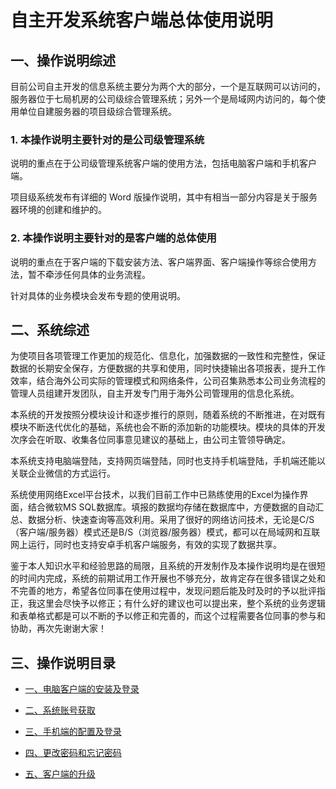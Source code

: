 # 自主开发系统客户端总体使用说明

## 一、操作说明综述

目前公司自主开发的信息系统主要分为两个大的部分，一个是互联网可以访问的，服务器位于七局机房的公司级综合管理系统；另外一个是局域网内访问的，每个使用单位自建服务器的项目级综合管理系统。

### 1. 本操作说明主要针对的是公司级管理系统

说明的重点在于公司级管理系统客户端的使用方法，包括电脑客户端和手机客户端。

项目级系统发布有详细的 Word 版操作说明，其中有相当一部分内容是关于服务器环境的创建和维护的。

### 2. 本操作说明主要针对的是客户端的总体使用

说明的重点在于客户端的下载安装方法、客户端界面、客户端操作等综合使用方法，暂不牵涉任何具体的业务流程。

针对具体的业务模块会发布专题的使用说明。

## 二、系统综述

为使项目各项管理工作更加的规范化、信息化，加强数据的一致性和完整性，保证数据的长期安全保存，方便数据的共享和使用，同时快捷输出各项报表，提升工作效率，结合海外公司实际的管理模式和网络条件，公司召集熟悉本公司业务流程的管理人员组建开发团队，自主开发专门用于海外公司管理用的信息化系统。

本系统的开发按照分模块设计和逐步推行的原则，随着系统的不断推进，在对既有模块不断迭代优化的基础，系统也会不断的添加新的功能模块。模块的具体的开发次序会在听取、收集各位同事意见建议的基础上，由公司主管领导确定。

本系统支持电脑端登陆，支持网页端登陆，同时也支持手机端登陆，手机端还能以关联企业微信的方式运行。

系统使用网络Excel平台技术，以我们目前工作中已熟练使用的Excel为操作界面，结合微软MS SQL数据库。填报的数据均存储在数据库中，方便数据的自动汇总、数据分析、快速查询等高效利用。采用了很好的网络访问技术，无论是C/S（客户端/服务器）模式还是B/S（浏览器/服务器）模式，都可以在局域网和互联网上运行，同时也支持安卓手机客户端服务，有效的实现了数据共享。

鉴于本人知识水平和经验思路的局限，且系统的开发制作及本操作说明均是在很短的时间内完成，系统的前期试用工作开展也不够充分，故肯定存在很多错误之处和不完善的地方，希望各位同事在使用过程中，发现问题后能及时及时的予以批评指正，我这里会尽快予以修正；有什么好的建议也可以提出来，整个系统的业务逻辑和表单格式都是可以不断的予以修正和完善的，而这个过程需要各位同事的参与和协助，再次先谢谢大家！




## 三、操作说明目录


* [一、电脑客户端的安装及登录](p1_sys_install_login_cp.md)

* [二、系统账号获取](p2_account.md)

* [三、手机端的配置及登录](p3_sys_install_login_ph.md)

* [四、更改密码和忘记密码](p4_password.md)

* [五、客户端的升级](p1_sys_install_login_cp.md)


